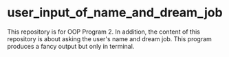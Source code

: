 # user_input_of_name_and_dream_job
This repository is for OOP Program 2. In addition, the content of this repository is about asking the user's name and dream job. This program produces a fancy output but only in terminal.
